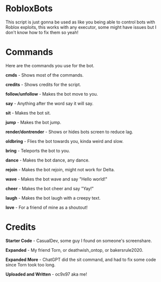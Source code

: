 # RobloxBots
This script is just gonna be used as like you being able to control bots with Roblox exploits, this works with any executor, some might have issues but I don't know how to fix them so yeah!

# Commands
Here are the commands you use for the bot.

**cmds** - Shows most of the commands.

**credits** - Shows credits for the script.

**follow/unfollow** - Makes the bot move to you.

**say** - Anything after the word say it will say.

**sit** - Makes the bot sit.

**jump** - Makes the bot jump.

**render/dontrender** - Shows or hides bots screen to reduce lag.

**oldbring** - Flies the bot towards you, kinda weird and slow.

**bring** - Teleports the bot to you.

**dance** - Makes the bot dance, any dance.

**rejoin** - Makes the bot rejoin, might not work for Delta.

**wave** - Makes the bot wave and say "Hello world!"

**cheer** - Makes the bot cheer and say "Yay!"

**laugh** - Makes the bot laugh with a creepy text.

**love** - For a friend of mine as a shoutout!

# Credits

**Starter Code** - CasualDev, some guy I found on someone's screenshare.

**Expanded** - My friend Torn, or deathwish_ontop, or bakersrule2020.

**Expanded More** - ChatGPT did the sit command, and had to fix some code since Torn took too long.

**Uploaded and Written** - oc9x97 aka me!
